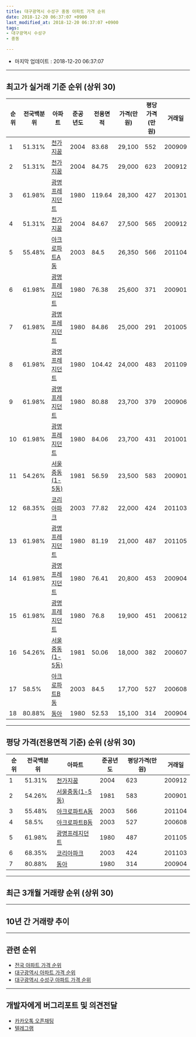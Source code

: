 ```yaml
---
title: 대구광역시 수성구 중동 아파트 가격 순위
date: 2018-12-20 06:37:07 +0900
last_modified_at: 2018-12-20 06:37:07 +0900
tags:
- 대구광역시 수성구
- 중동

---
```


* 마지막 업데이트 : 2018-12-20 06:37:07

---

## 최고가 실거래 기준 순위 (상위 30)


|순위|전국백분위|아파트|준공년도|전용면적|가격(만원)|평당가격(만원)|거래일|
|---|---|---|---|---|---|---|---|
|1|51.31%|[천가지꿈](https://search.naver.com/search.naver?query=%EB%8C%80%EA%B5%AC%EA%B4%91%EC%97%AD%EC%8B%9C+%EC%88%98%EC%84%B1%EA%B5%AC+%EC%A4%91%EB%8F%99+%EC%B2%9C%EA%B0%80%EC%A7%80%EA%BF%88)|2004|83.68|29,100|552|200909|
|2|51.31%|[천가지꿈](https://search.naver.com/search.naver?query=%EB%8C%80%EA%B5%AC%EA%B4%91%EC%97%AD%EC%8B%9C+%EC%88%98%EC%84%B1%EA%B5%AC+%EC%A4%91%EB%8F%99+%EC%B2%9C%EA%B0%80%EC%A7%80%EA%BF%88)|2004|84.75|29,000|623|200912|
|3|61.98%|[광명프레지던트](https://search.naver.com/search.naver?query=%EB%8C%80%EA%B5%AC%EA%B4%91%EC%97%AD%EC%8B%9C+%EC%88%98%EC%84%B1%EA%B5%AC+%EC%A4%91%EB%8F%99+%EA%B4%91%EB%AA%85%ED%94%84%EB%A0%88%EC%A7%80%EB%8D%98%ED%8A%B8)|1980|119.64|28,300|427|201301|
|4|51.31%|[천가지꿈](https://search.naver.com/search.naver?query=%EB%8C%80%EA%B5%AC%EA%B4%91%EC%97%AD%EC%8B%9C+%EC%88%98%EC%84%B1%EA%B5%AC+%EC%A4%91%EB%8F%99+%EC%B2%9C%EA%B0%80%EC%A7%80%EA%BF%88)|2004|84.67|27,500|565|200912|
|5|55.48%|[아크로파트A동](https://search.naver.com/search.naver?query=%EB%8C%80%EA%B5%AC%EA%B4%91%EC%97%AD%EC%8B%9C+%EC%88%98%EC%84%B1%EA%B5%AC+%EC%A4%91%EB%8F%99+%EC%95%84%ED%81%AC%EB%A1%9C%ED%8C%8C%ED%8A%B8A%EB%8F%99)|2003|84.5|26,350|566|201104|
|6|61.98%|[광명프레지던트](https://search.naver.com/search.naver?query=%EB%8C%80%EA%B5%AC%EA%B4%91%EC%97%AD%EC%8B%9C+%EC%88%98%EC%84%B1%EA%B5%AC+%EC%A4%91%EB%8F%99+%EA%B4%91%EB%AA%85%ED%94%84%EB%A0%88%EC%A7%80%EB%8D%98%ED%8A%B8)|1980|76.38|25,600|371|200901|
|7|61.98%|[광명프레지던트](https://search.naver.com/search.naver?query=%EB%8C%80%EA%B5%AC%EA%B4%91%EC%97%AD%EC%8B%9C+%EC%88%98%EC%84%B1%EA%B5%AC+%EC%A4%91%EB%8F%99+%EA%B4%91%EB%AA%85%ED%94%84%EB%A0%88%EC%A7%80%EB%8D%98%ED%8A%B8)|1980|84.86|25,000|291|201005|
|8|61.98%|[광명프레지던트](https://search.naver.com/search.naver?query=%EB%8C%80%EA%B5%AC%EA%B4%91%EC%97%AD%EC%8B%9C+%EC%88%98%EC%84%B1%EA%B5%AC+%EC%A4%91%EB%8F%99+%EA%B4%91%EB%AA%85%ED%94%84%EB%A0%88%EC%A7%80%EB%8D%98%ED%8A%B8)|1980|104.42|24,000|483|201109|
|9|61.98%|[광명프레지던트](https://search.naver.com/search.naver?query=%EB%8C%80%EA%B5%AC%EA%B4%91%EC%97%AD%EC%8B%9C+%EC%88%98%EC%84%B1%EA%B5%AC+%EC%A4%91%EB%8F%99+%EA%B4%91%EB%AA%85%ED%94%84%EB%A0%88%EC%A7%80%EB%8D%98%ED%8A%B8)|1980|80.88|23,700|379|200906|
|10|61.98%|[광명프레지던트](https://search.naver.com/search.naver?query=%EB%8C%80%EA%B5%AC%EA%B4%91%EC%97%AD%EC%8B%9C+%EC%88%98%EC%84%B1%EA%B5%AC+%EC%A4%91%EB%8F%99+%EA%B4%91%EB%AA%85%ED%94%84%EB%A0%88%EC%A7%80%EB%8D%98%ED%8A%B8)|1980|84.06|23,700|431|201001|
|11|54.26%|[서울중동(1-5동)](https://search.naver.com/search.naver?query=%EB%8C%80%EA%B5%AC%EA%B4%91%EC%97%AD%EC%8B%9C+%EC%88%98%EC%84%B1%EA%B5%AC+%EC%A4%91%EB%8F%99+%EC%84%9C%EC%9A%B8%EC%A4%91%EB%8F%99%281-5%EB%8F%99%29)|1981|56.59|23,500|583|200901|
|12|68.35%|[코리아파크](https://search.naver.com/search.naver?query=%EB%8C%80%EA%B5%AC%EA%B4%91%EC%97%AD%EC%8B%9C+%EC%88%98%EC%84%B1%EA%B5%AC+%EC%A4%91%EB%8F%99+%EC%BD%94%EB%A6%AC%EC%95%84%ED%8C%8C%ED%81%AC)|2003|77.82|22,000|424|201103|
|13|61.98%|[광명프레지던트](https://search.naver.com/search.naver?query=%EB%8C%80%EA%B5%AC%EA%B4%91%EC%97%AD%EC%8B%9C+%EC%88%98%EC%84%B1%EA%B5%AC+%EC%A4%91%EB%8F%99+%EA%B4%91%EB%AA%85%ED%94%84%EB%A0%88%EC%A7%80%EB%8D%98%ED%8A%B8)|1980|81.19|21,000|487|201105|
|14|61.98%|[광명프레지던트](https://search.naver.com/search.naver?query=%EB%8C%80%EA%B5%AC%EA%B4%91%EC%97%AD%EC%8B%9C+%EC%88%98%EC%84%B1%EA%B5%AC+%EC%A4%91%EB%8F%99+%EA%B4%91%EB%AA%85%ED%94%84%EB%A0%88%EC%A7%80%EB%8D%98%ED%8A%B8)|1980|76.41|20,800|453|200904|
|15|61.98%|[광명프레지던트](https://search.naver.com/search.naver?query=%EB%8C%80%EA%B5%AC%EA%B4%91%EC%97%AD%EC%8B%9C+%EC%88%98%EC%84%B1%EA%B5%AC+%EC%A4%91%EB%8F%99+%EA%B4%91%EB%AA%85%ED%94%84%EB%A0%88%EC%A7%80%EB%8D%98%ED%8A%B8)|1980|76.8|19,900|451|200612|
|16|54.26%|[서울중동(1-5동)](https://search.naver.com/search.naver?query=%EB%8C%80%EA%B5%AC%EA%B4%91%EC%97%AD%EC%8B%9C+%EC%88%98%EC%84%B1%EA%B5%AC+%EC%A4%91%EB%8F%99+%EC%84%9C%EC%9A%B8%EC%A4%91%EB%8F%99%281-5%EB%8F%99%29)|1981|50.06|18,000|382|200607|
|17|58.5%|[아크로파트B동](https://search.naver.com/search.naver?query=%EB%8C%80%EA%B5%AC%EA%B4%91%EC%97%AD%EC%8B%9C+%EC%88%98%EC%84%B1%EA%B5%AC+%EC%A4%91%EB%8F%99+%EC%95%84%ED%81%AC%EB%A1%9C%ED%8C%8C%ED%8A%B8B%EB%8F%99)|2003|84.5|17,700|527|200608|
|18|80.88%|[동아](https://search.naver.com/search.naver?query=%EB%8C%80%EA%B5%AC%EA%B4%91%EC%97%AD%EC%8B%9C+%EC%88%98%EC%84%B1%EA%B5%AC+%EC%A4%91%EB%8F%99+%EB%8F%99%EC%95%84)|1980|52.53|15,100|314|200904|


---

## 평당 가격(전용면적 기준) 순위 (상위 30)


|순위|전국백분위|아파트|준공년도|평당가격(만원)|거래일|
|---|---|---|---|---|---|
|1|51.31%|[천가지꿈](https://search.naver.com/search.naver?query=%EB%8C%80%EA%B5%AC%EA%B4%91%EC%97%AD%EC%8B%9C+%EC%88%98%EC%84%B1%EA%B5%AC+%EC%A4%91%EB%8F%99+%EC%B2%9C%EA%B0%80%EC%A7%80%EA%BF%88)|2004|623|200912|
|2|54.26%|[서울중동(1-5동)](https://search.naver.com/search.naver?query=%EB%8C%80%EA%B5%AC%EA%B4%91%EC%97%AD%EC%8B%9C+%EC%88%98%EC%84%B1%EA%B5%AC+%EC%A4%91%EB%8F%99+%EC%84%9C%EC%9A%B8%EC%A4%91%EB%8F%99%281-5%EB%8F%99%29)|1981|583|200901|
|3|55.48%|[아크로파트A동](https://search.naver.com/search.naver?query=%EB%8C%80%EA%B5%AC%EA%B4%91%EC%97%AD%EC%8B%9C+%EC%88%98%EC%84%B1%EA%B5%AC+%EC%A4%91%EB%8F%99+%EC%95%84%ED%81%AC%EB%A1%9C%ED%8C%8C%ED%8A%B8A%EB%8F%99)|2003|566|201104|
|4|58.5%|[아크로파트B동](https://search.naver.com/search.naver?query=%EB%8C%80%EA%B5%AC%EA%B4%91%EC%97%AD%EC%8B%9C+%EC%88%98%EC%84%B1%EA%B5%AC+%EC%A4%91%EB%8F%99+%EC%95%84%ED%81%AC%EB%A1%9C%ED%8C%8C%ED%8A%B8B%EB%8F%99)|2003|527|200608|
|5|61.98%|[광명프레지던트](https://search.naver.com/search.naver?query=%EB%8C%80%EA%B5%AC%EA%B4%91%EC%97%AD%EC%8B%9C+%EC%88%98%EC%84%B1%EA%B5%AC+%EC%A4%91%EB%8F%99+%EA%B4%91%EB%AA%85%ED%94%84%EB%A0%88%EC%A7%80%EB%8D%98%ED%8A%B8)|1980|487|201105|
|6|68.35%|[코리아파크](https://search.naver.com/search.naver?query=%EB%8C%80%EA%B5%AC%EA%B4%91%EC%97%AD%EC%8B%9C+%EC%88%98%EC%84%B1%EA%B5%AC+%EC%A4%91%EB%8F%99+%EC%BD%94%EB%A6%AC%EC%95%84%ED%8C%8C%ED%81%AC)|2003|424|201103|
|7|80.88%|[동아](https://search.naver.com/search.naver?query=%EB%8C%80%EA%B5%AC%EA%B4%91%EC%97%AD%EC%8B%9C+%EC%88%98%EC%84%B1%EA%B5%AC+%EC%A4%91%EB%8F%99+%EB%8F%99%EC%95%84)|1980|314|200904|


---

## 최근 3개월 거래량 순위 (상위 30)


<div style="width:100%;">
    <canvas id="deal_count_ranking" height="250"></canvas>
</div>


<script>
new Chart(document.getElementById("deal_count_ranking"), {
    type: 'horizontalBar',
    data: {
        labels: ['서울중동(1-5동)', '광명프레지던트', '동아', '아크로파트A동', '천가지꿈'],
        datasets: [{
            label: '실거래 수',
            data: [5, 4, 2, 1, 1],
            borderColor: "rgba(255, 0, 128, 1)",
            backgroundColor: "rgba(255, 0, 128, 0.5)",
            fill: false,
        }]
    },
    options: {
        responsive: true,
        title: {
            display: true,
            text: '최근 3개월 거래량 순위'
        },
        tooltips: {
            mode: 'index',
            intersect: false,
            callbacks: {
                title: function(tooltipItems, data) {
                    return "실거래 수:";
                },
                label: function(tooltipItem, data) {
                    return data.labels[tooltipItem.index] + ": " + tooltipItem.xLabel;
                }
            }
        },
        hover: {
            mode: 'nearest',
            intersect: true
        },
        scales: {
            xAxes: [{
                display: true,
                scaleLabel: {
                    display: true,
                    labelString: '실거래 수'
                },
                ticks: {
                    suggestedMin: 0,
                }
            }],
            yAxes: [{
                display: true,
                ticks: {
                    autoSkip: false,
                    callback: function(value, index, values) {
                        if (value.length > 15)
                            return value.substr(0, 13) + "...";
                        else
                            return value;
                    }
                },
                scaleLabel: {
                    display: false,
                }
            }]
        }
    }
});

</script>


---

## 10년 간 거래량 추이


<div style="width:100%;">
    <canvas id="deal_progress" height="250"></canvas>
</div>

<script>
new Chart(document.getElementById("deal_progress"), {
    type: 'line',
    data: {
        labels: ['200812','200901','200902','200903','200904','200905','200906','200907','200908','200909','200910','200911','200912','201001','201002','201003','201004','201005','201006','201007','201008','201009','201010','201011','201012','201101','201102','201103','201104','201105','201106','201107','201108','201109','201110','201111','201112','201201','201202','201203','201204','201205','201206','201207','201208','201209','201210','201211','201212','201301','201302','201303','201304','201305','201306','201307','201308','201309','201310','201311','201312','201401','201402','201403','201404','201405','201406','201407','201408','201409','201410','201411','201412','201501','201502','201503','201504','201505','201506','201507','201508','201509','201510','201511','201512','201601','201602','201603','201604','201605','201606','201607','201608','201609','201610','201611','201612','201701','201702','201703','201704','201705','201706','201707','201708','201709','201710','201711','201712','201801','201802','201803','201804','201805','201806','201807','201808','201809','201810','201811','201812'],
        datasets: [{
            label: '실거래 수',
            pointRadius: 1,
            data: [0, 3, 1, 1, 4, 1, 5, 6, 2, 4, 3, 1, 2, 3, 1, 3, 2, 3, 3, 1, 1, 1, 1, 4, 0, 0, 2, 4, 5, 6, 1, 1, 2, 5, 3, 1, 0, 0, 1, 1, 0, 4, 1, 2, 3, 3, 3, 4, 1, 3, 3, 5, 6, 8, 4, 3, 4, 1, 10, 3, 0, 6, 3, 5, 4, 4, 2, 0, 2, 5, 4, 1, 0, 3, 2, 6, 3, 5, 4, 6, 3, 5, 2, 4, 2, 1, 0, 1, 1, 5, 2, 0, 1, 0, 2, 0, 4, 1, 2, 6, 3, 3, 2, 9, 3, 1, 3, 0, 2, 2, 3, 6, 2, 4, 3, 2, 2, 2, 9, 4, 0],
            borderColor: "rgba(255, 201, 14, 1)",
            backgroundColor: "rgba(255, 201, 14, 0.5)",
            fill: true,
        }]
    },
    options: {
        responsive: true,
        title: {
            display: true,
            text: '10년간 거래량 추이'
        },
        tooltips: {
            mode: 'index',
            intersect: false,
        },
        hover: {
            mode: 'nearest',
            intersect: true
        },
        scales: {
            xAxes: [{
                display: true,
                scaleLabel: {
                    display: true,
                    labelString: '년/월'
                }
            }],
            yAxes: [{
                display: true,
                ticks: {
                    suggestedMin: 0,
                },
                scaleLabel: {
                    display: true,
                    labelString: '실거래 수'
                }
            }]
        }
    }
});

</script>


---

## 관련 순위

- [전국 아파트 가격 순위](https://inasie.github.io/apt-ranking/전국)
- [대구광역시 아파트 가격 순위](https://inasie.github.io/apt-ranking/대구광역시)
- [대구광역시 수성구 아파트 가격 순위](https://inasie.github.io/apt-ranking/대구광역시-수성구)


---

## 개발자에게 버그리포트 및 의견전달

- [카카오톡 오픈채팅](https://open.kakao.com/o/gLJUAP4)
- [텔레그램](https://t.me/inasie)

